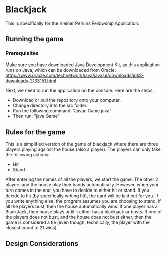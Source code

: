 # Blackjack
This is specifically for the Kleiner Perkins Fellowship Application.

## Running the game
### Prerequisites
Make sure you have downloaded Java Development Kit, as this application runs on Java, which can be downloaded from Oracle: https://www.oracle.com/technetwork/java/javase/downloads/jdk8-downloads-2133151.html.

Next, we need to run the application on the console. Here are the steps:
- Download or pull the repository onto your computer.
- Change directory into the src folder.
- Run the following command: "Javac Game.java"
- Then run: "java Game"


## Rules for the game
This is a simplified version of the game of blackjack where there are three players playing against the house (also a player). The players can only take the following actions:
- Hit
- Stand

After entering the names of all the players, we start the game. The other 2 players and the house play their hands automatically. However, when your turn comes in the end, you have to decide to either hit or stand.  If you decide to hit (by specifically writing hit), the card will be laid out for you. If you write anything else, the program assumes you are choosing to stand. If all the players bust, then the house automatically wins. If one player has a BlackJack, then house plays until it either has a blackjack or busts. If one of the players does not bust, and the house does not bust either, then the game is considered a tie (even though, technically, the player with the closest count to 21 wins).

## Design Considerations

